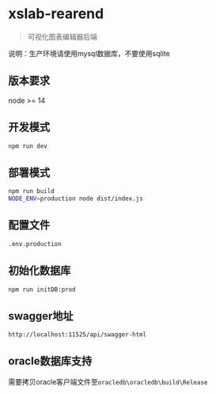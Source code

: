 # xslab-rearend
> 可视化图表编辑器后端

说明：生产环境请使用mysql数据库，不要使用sqlite

## 版本要求
node >= 14

## 开发模式
```bash
npm run dev
```

## 部署模式
```bash
npm run build
NODE_ENV=production node dist/index.js
```

## 配置文件
```bash
.env.production
```

## 初始化数据库
```bash
npm run initDB:prod
```

## swagger地址
```bash
http://localhost:11525/api/swagger-html
```



## oracle数据库支持
需要拷贝oracle客户端文件至`oracledb\oracledb\build\Release`
